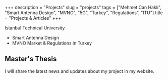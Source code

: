 +++
description = "Projects"
slug = "projects"
tags = ["Mehmet Can Haklı", "Smart Antenna Design", "MVNO", "5G", "Turkey", "Regulations", "ITU"]
title = "Projects & Articles"
+++

Istanbul Technical University

* Smart Antenna Design
* MVNO Market & Regulations in Turkey

## Master's Thesis

I will share the latest news and updates about my project in my website.
